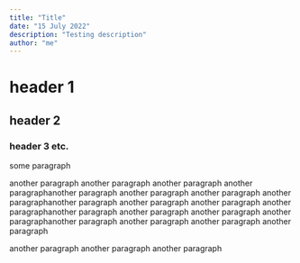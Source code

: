 ```yaml
---
title: "Title"
date: "15 July 2022"
description: "Testing description"
author: "me"
---
```

# header 1
## header 2
### header 3 etc.

some paragraph

another paragraph another paragraph another paragraph another paragraphanother paragraph another paragraph another paragraph another paragraphanother paragraph another paragraph another paragraph another paragraphanother paragraph another paragraph another paragraph another paragraphanother paragraph another paragraph another paragraph another paragraph

another paragraph
another paragraph
another paragraph
